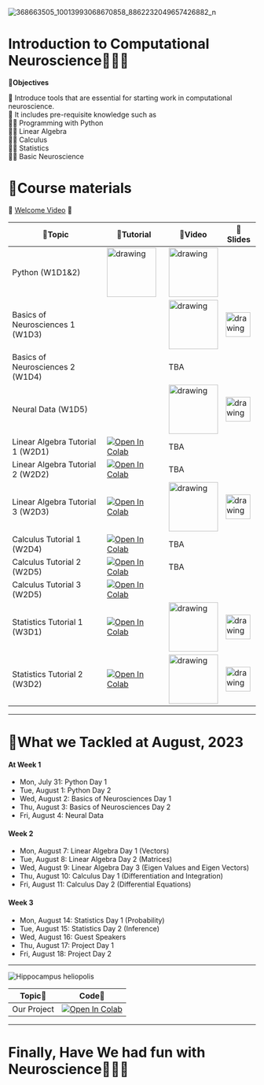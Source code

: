 
![368663505_10013993068670858_8862232049657426882_n](https://github.com/MennahMabrouk/Intro_to_Comp_Neuro/assets/101124995/1b42ac1b-2b68-4128-a38a-9c627d3b2691)

# Introduction to Computational Neuroscience🧠🧠🧠

🧬**Objectives**
<p>
🧠 Introduce tools that are essential for starting work in computational neuroscience.<br>
🧠 It includes pre-requisite knowledge such as<br>
  👩‍💻   Programming with Python<br>
 👩‍💻  Linear Algebra<br>
  👩‍💻    Calculus<br>
  👩‍💻    Statistics<br>
  👩‍💻   Basic Neuroscience<br>
</p>

# 🧬Course materials

🧠 [Welcome Video]() 🧠


| 🧠Topic                            | 🧠Tutorial                                                                                                                                                                                                     | 🧠Video                                                                                                                                                                                                                                                                              | 🧠Slides                                                                                                                                                                                                                                                                                    |
|----------------------------------|--------------------------------------------------------------------------------------------------------------------------------------------------------------------------------------------------------------|--------------------------------------------------------------------------------------------------------------------------------------------------------------------------------------------------------------------------------------------------------------------------------------|-------------------------------------------------------------------------------------------------------------------------------------------------------------------------------------------------------------------------------------------------------------------------------------------|
| Python (W1D1&2)                  | [<img src="https://github.githubassets.com/images/modules/logos_page/GitHub-Mark.png" alt="drawing" style="width:100px;"/>](https://github.com/arabs-in-neuro/intro_to_comp_neuro/tree/main/python_workshop) | [<img src="https://lh3.googleusercontent.com/3zkP2SYe7yYoKKe47bsNe44yTgb4Ukh__rBbwXwgkjNRe4PykGG409ozBxzxkrubV7zHKjfxq6y9ShogWtMBMPyB3jiNps91LoNH8A=s500" alt="drawing" style="width:100px;"/>](https://www.youtube.com/watch?v=chinsa3C4d0&list=PLcDn4yh0rntsWolmOgZ_XC20zvxgqsbdo) |
| Basics of Neurosciences 1 (W1D3) |                                                                                                                                                                                                              | [<img src="https://lh3.googleusercontent.com/3zkP2SYe7yYoKKe47bsNe44yTgb4Ukh__rBbwXwgkjNRe4PykGG409ozBxzxkrubV7zHKjfxq6y9ShogWtMBMPyB3jiNps91LoNH8A=s500" alt="drawing" style="width:100px;"/>](https://youtu.be/BJyRA1iGQ3Y)                                                        | [<img src="https://upload.wikimedia.org/wikipedia/commons/thumb/1/12/Google_Drive_icon_%282020%29.svg/120px-Google_Drive_icon_%282020%29.svg.png?20201021201920" alt="drawing" style="width:50px;"/>](https://drive.google.com/file/d/1jBuwJXorfYVsQfMz7epQt6FmvrvA6CwD/view?usp=sharing) |
| Basics of Neurosciences 2 (W1D4) |                                                                                                                                                                                                              | TBA                                                                                                                                                                                                                                                                                  |                                                                                                                                                                                                                                                                                           |
| Neural Data (W1D5)               |                                                                                                                                                                                                              | [<img src="https://lh3.googleusercontent.com/3zkP2SYe7yYoKKe47bsNe44yTgb4Ukh__rBbwXwgkjNRe4PykGG409ozBxzxkrubV7zHKjfxq6y9ShogWtMBMPyB3jiNps91LoNH8A=s500" alt="drawing" style="width:100px;"/>](https://youtu.be/z3Ox8F0fis0)                                                        | [<img src="https://upload.wikimedia.org/wikipedia/commons/thumb/1/12/Google_Drive_icon_%282020%29.svg/120px-Google_Drive_icon_%282020%29.svg.png?20201021201920" alt="drawing" style="width:50px;"/>](https://drive.google.com/file/d/1iW06BJnPvR2C_MKZNiKMg1RU-ZgVNemY/view?usp=sharing) |
| Linear Algebra Tutorial 1 (W2D1) | [![Open In Colab](https://colab.research.google.com/assets/colab-badge.svg)](https://colab.research.google.com/github/arabs-in-neuro/intro_to_comp_neuro/blob/main/linear_algebra/W2D1_Tutorial1.ipynb)      | TBA                                                                                                                                                                                                                                                                                  | |
| Linear Algebra Tutorial 2 (W2D2) | [![Open In Colab](https://colab.research.google.com/assets/colab-badge.svg)](https://colab.research.google.com/github/arabs-in-neuro/intro_to_comp_neuro/blob/main/linear_algebra/W2D2_Tutorial2.ipynb)      | TBA                                                                                                                                                                                                                                                                                  | |
| Linear Algebra Tutorial 3 (W2D3) | [![Open In Colab](https://colab.research.google.com/assets/colab-badge.svg)](https://colab.research.google.com/github/arabs-in-neuro/intro_to_comp_neuro/blob/main/linear_algebra/W2D3_Tutorial3.ipynb)      | [<img src="https://lh3.googleusercontent.com/3zkP2SYe7yYoKKe47bsNe44yTgb4Ukh__rBbwXwgkjNRe4PykGG409ozBxzxkrubV7zHKjfxq6y9ShogWtMBMPyB3jiNps91LoNH8A=s500" alt="drawing" style="width:100px;"/>](https://youtu.be/-iy8gQe8mMk)                                                        | [<img src="https://upload.wikimedia.org/wikipedia/commons/thumb/1/12/Google_Drive_icon_%282020%29.svg/120px-Google_Drive_icon_%282020%29.svg.png?20201021201920" alt="drawing" style="width:50px;"/>](https://drive.google.com/file/d/1yCPRiVDdqNu9SGXBivvEhQAJ44uhRnvy/view?usp=sharing) |
| Calculus Tutorial 1 (W2D4)       | [![Open In Colab](https://colab.research.google.com/assets/colab-badge.svg)](https://colab.research.google.com/github/arabs-in-neuro/intro_to_comp_neuro/blob/main/calculus/W2D4_Tutorial1.ipynb)            | TBA                                                                                                                                                                                                                                                                                  |                                                                                                                                                                                                                                                                                           |
| Calculus Tutorial 2 (W2D5)       | [![Open In Colab](https://colab.research.google.com/assets/colab-badge.svg)](https://colab.research.google.com/github/arabs-in-neuro/intro_to_comp_neuro/blob/main/calculus/W2D5_Tutorial2.ipynb)            | TBA                                                                                                                                                                                                                                                                                  |                                                                                                                                                                                                                                                                                           |
| Calculus Tutorial 3 (W2D5)       | [![Open In Colab](https://colab.research.google.com/assets/colab-badge.svg)](https://colab.research.google.com/github/arabs-in-neuro/intro_to_comp_neuro/blob/main/calculus/W2D5_Tutorial3.ipynb)            |                                                                                                                                                                                                                                                                                      |                                                                                                                                                                                                                                                                                           |
| Statistics Tutorial 1 (W3D1)     | [![Open In Colab](https://colab.research.google.com/assets/colab-badge.svg)](https://colab.research.google.com/github/arabs-in-neuro/intro_to_comp_neuro/blob/main/statistics/W3D1_Tutorial1.ipynb)          | [<img src="https://lh3.googleusercontent.com/3zkP2SYe7yYoKKe47bsNe44yTgb4Ukh__rBbwXwgkjNRe4PykGG409ozBxzxkrubV7zHKjfxq6y9ShogWtMBMPyB3jiNps91LoNH8A=s500" alt="drawing" style="width:100px;"/>](https://youtu.be/KVuKH63vLeI)                                                        | [<img src="https://upload.wikimedia.org/wikipedia/commons/thumb/1/12/Google_Drive_icon_%282020%29.svg/120px-Google_Drive_icon_%282020%29.svg.png?20201021201920" alt="drawing" style="width:50px;"/>](https://drive.google.com/file/d/14-8i07u5MCAsZEPymvpxGqdisD5GrNcw/view?usp=sharing) |
| Statistics Tutorial 2 (W3D2)     | [![Open In Colab](https://colab.research.google.com/assets/colab-badge.svg)](https://colab.research.google.com/github/arabs-in-neuro/intro_to_comp_neuro/blob/main/statistics/W3D2_Tutorial2.ipynb)          | [<img src="https://lh3.googleusercontent.com/3zkP2SYe7yYoKKe47bsNe44yTgb4Ukh__rBbwXwgkjNRe4PykGG409ozBxzxkrubV7zHKjfxq6y9ShogWtMBMPyB3jiNps91LoNH8A=s500" alt="drawing" style="width:100px;"/>](https://youtu.be/qKSVIjnL8u8)                                                        | [<img src="https://upload.wikimedia.org/wikipedia/commons/thumb/1/12/Google_Drive_icon_%282020%29.svg/120px-Google_Drive_icon_%282020%29.svg.png?20201021201920" alt="drawing" style="width:50px;"/>](https://drive.google.com/file/d/19Bx5oaYSQ6rlhAUWcE5fUucVKDCZMgY6/view?usp=sharing) |

***************

# 🧬What we Tackled at August, 2023

#### At Week 1
* Mon, July 31: Python Day 1
* Tue, August 1: Python Day 2
* Wed, August 2: Basics of Neurosciences Day 1
* Thu, August 3: Basics of Neurosciences Day 2
* Fri, August 4: Neural Data

#### Week 2
* Mon, August 7: Linear Algebra Day 1 (Vectors)
* Tue, August 8: Linear Algebra Day 2 (Matrices)
* Wed, August 9: Linear Algebra Day 3 (Eigen Values and Eigen Vectors)
* Thu, August 10: Calculus Day 1 (Differentiation and Integration)
* Fri, August 11: Calculus Day 2 (Differential Equations)

#### Week 3
* Mon, August 14: Statistics Day 1 (Probability)
* Tue, August 15: Statistics Day 2 (Inference)
* Wed, August 16: Guest Speakers
* Thu, August 17: Project Day 1
* Fri, August 18: Project Day 2

********************

![Hippocampus heliopolis](https://github.com/MennahMabrouk/Intro_to_Comp_Neuro/assets/101124995/65be017f-2e52-4488-8a40-1df0375301c1)

| Topic🧠 | Code🧠 |
|-------|------|
| Our Project | [![Open In Colab](https://colab.research.google.com/assets/colab-badge.svg)](https://colab.research.google.com/drive/1Wz_K_3hBTpDPQvgGDck9ks1Xf3rjqOQB?usp=sharing) |

***************************
# Finally, Have We had fun with Neuroscience🧠🧠🧠 



